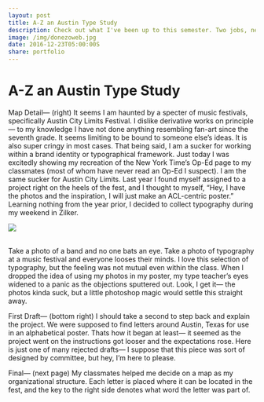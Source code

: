 ```yaml
---
layout: post
title: A-Z an Austin Type Study 
description: Check out what I've been up to this semester. Two jobs, new projects, and somehow straight A's.
image: /img/donezoweb.jpg
date: 2016-12-23T05:00:00S
share: portfolio 
---
```


# A-Z an Austin Type Study 

Map Detail— (right) It seems I am haunted by a specter of music festivals, specifically Austin City Limits Festival. I dislike derivative works on principle— to my knowledge I have not done anything resembling fan-art since the seventh grade. It seems limiting to be bound to someone else’s ideas. It is also super cringy in most cases.
That being said, I am a sucker for working within a brand identity or typographical framework. Just today I was excitedly showing my recreation of the New York Time’s Op-Ed page to my classmates (most of whom have never read an Op-Ed I suspect). I am the same sucker for Austin City Limits. 
Last year I found myself assigned to a project right on the heels of the fest, and I thought to myself, “Hey, I have the photos and the inspiration, I will just make an ACL-centric poster.” Learning nothing from the year prior, I decided to collect typography during my weekend in Zilker.

<img class="col three" src="/img/ACL Map2.png">
<div class="col three caption">
&nbsp;
</div> 

Take a photo of a band and no one bats an eye. Take a photo of typography at a music festival and everyone looses their minds. I love this selection of typography, but the feeling was not mutual even within the class. When I dropped the idea of using my photos in my poster, my type teacher’s eyes widened to a panic as the objections sputtered out. Look, I get it— the photos kinda suck, but a little photoshop magic would settle this straight away.


First Draft— (bottom right) I should take a second to step back and explain the project. We were supposed to find letters around Austin, Texas for use in an alphabetical poster. Thats how it began at least— it seemed as the project went on the instructions got looser and the expectations rose. Here is just one of many rejected drafts— I suppose that this piece was sort of designed by committee, but hey, I’m here to please.


Final— (next page) My classmates helped me decide on a map as my organizational structure. Each letter is placed where it can be located in the fest, and the key to the right side denotes what word the letter was part of. 
